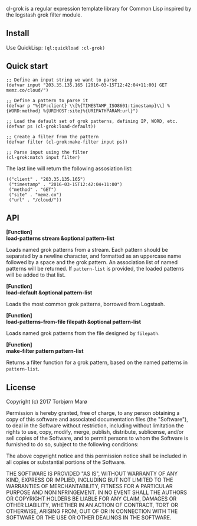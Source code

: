 cl-grok is a regular expression template library for Common Lisp inspired by the logstash grok filter module.

## Install

Use QuickLisp: `(ql:quickload :cl-grok)`

## Quick start

```
;; Define an input string we want to parse
(defvar input "203.35.135.165 [2016-03-15T12:42:04+11:00] GET memz.co/cloud/")

;; Define a pattern to parse it
(defvar p "%{IP:client} \\[%{TIMESTAMP_ISO8601:timestamp}\\] %{WORD:method} %{URIHOST:site}%{URIPATHPARAM:url}")

;; Load the default set of grok patterns, defining IP, WORD, etc.
(defvar ps (cl-grok:load-default))

;; Create a filter from the pattern
(defvar filter (cl-grok:make-filter input ps))

;; Parse input using the filter
(cl-grok:match input filter)
```

The last line will return the following assosiation list:

```
(("client" . "203.35.135.165")
 ("timestamp" . "2016-03-15T12:42:04+11:00")
 ("method" . "GET")
 ("site" . "memz.co")
 ("url" . "/cloud/"))
```

## API

**[Function]**<br>
**load-patterns stream &optional pattern-list**

Loads named grok patterns from a stream. Each pattern should be separated by a newline character, and formatted as an uppercase name followed by a space and the grok pattern. An association list of named patterns will be returned. If `pattern-list` is provided, the loaded patterns will be added to that list.

**[Function]**<br>
**load-default &optional pattern-list**

Loads the most common grok patterns, borrowed from Logstash.

**[Function]**<br>
**load-patterns-from-file filepath &optional pattern-list**

Loads named grok patterns from the file designed by `filepath`.

**[Function]**<br>
**make-filter pattern pattern-list**

Returns a filter function for a grok pattern, based on the named patterns in `pattern-list`.

## License

Copyright (c) 2017 Torbjørn Marø

Permission is hereby granted, free of charge, to any person obtaining a copy of this software and associated documentation files (the "Software"), to deal in the Software without restriction, including without limitation the rights to use, copy, modify, merge, publish, distribute, sublicense, and/or sell copies of the Software, and to permit persons to whom the Software is furnished to do so, subject to the following conditions:

The above copyright notice and this permission notice shall be included in all copies or substantial portions of the Software.

THE SOFTWARE IS PROVIDED "AS IS", WITHOUT WARRANTY OF ANY KIND, EXPRESS OR IMPLIED, INCLUDING BUT NOT LIMITED TO THE WARRANTIES OF MERCHANTABILITY, FITNESS FOR A PARTICULAR PURPOSE AND NONINFRINGEMENT. IN NO EVENT SHALL THE AUTHORS OR COPYRIGHT HOLDERS BE LIABLE FOR ANY CLAIM, DAMAGES OR OTHER LIABILITY, WHETHER IN AN ACTION OF CONTRACT, TORT OR OTHERWISE, ARISING FROM, OUT OF OR IN CONNECTION WITH THE SOFTWARE OR THE USE OR OTHER DEALINGS IN THE SOFTWARE.